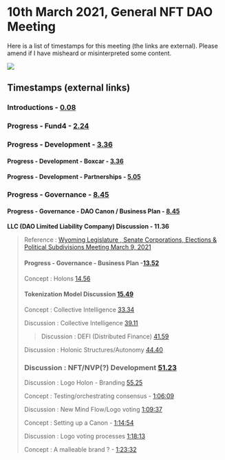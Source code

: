 # 10th March 2021, General NFT DAO Meeting

Here is a list of timestamps for this meeting \(the links are external\). Please amend if I have misheard or misinterpreted some content.

[![](http://img.youtube.com/vi/PuFTQ13-bT0/0.jpg)](http://www.youtube.com/watch?v=PuFTQ13-bT0)

## Timestamps \(external links\)

### Introductions - [0.08](https://youtu.be/PuFTQ13-bT0?t=8)

### Progress - Fund4 - [2.24](https://youtu.be/PuFTQ13-bT0?t=144)

### Progress - Development - [3.36](https://youtu.be/PuFTQ13-bT0?t=216)

#### Progress - Development - Boxcar - [3.36](https://youtu.be/PuFTQ13-bT0?t=216)

#### Progress - Development - Partnerships - [5.05](https://youtu.be/PuFTQ13-bT0?t=305)

### Progress - Governance - [8.45](https://youtu.be/PuFTQ13-bT0?t=525)

#### Progress - Governance - DAO Canon / Business Plan - [8.45](https://youtu.be/PuFTQ13-bT0?t=525)

**LLC \(DAO Limited Liability Company\) Discussion - 11.36**

> Reference : [Wyoming Legislature , Senate Corporations, Elections & Political Subdivisions Meeting March 9, 2021](https://www.youtube.com/watch?v=LCZXADsIbWs)
>
> #### Progress - Governance - Business Plan -[13.52](https://youtu.be/PuFTQ13-bT0?t=832)
>
> Concept : Holons [14.56](https://youtu.be/PuFTQ13-bT0?t=896)
>
> #### Tokenization Model Discussion [15.49](https://youtu.be/PuFTQ13-bT0?t=949)
>
> Concept : Collective Intelligence [33.34](https://youtu.be/PuFTQ13-bT0?t=2014)
>
> Discussion : Collective Intelligence [39.11](https://youtu.be/PuFTQ13-bT0?t=2351)
>
> > Discussion : DEFI \(Distributed Finance\) [41.59](https://youtu.be/PuFTQ13-bT0?t=2519)
>
> Discussion : Holonic Structures/Autonomy [44.40](https://youtu.be/PuFTQ13-bT0?t=2680)
>
> ### Discussion : NFT/NVP\(?\) Development [51.23](https://youtu.be/PuFTQ13-bT0?t=3083)
>
> Discussion : Logo Holon - Branding [55.25](https://youtu.be/PuFTQ13-bT0?t=3325)
>
> Concept : Testing/orchestrating consensus - [1:06:09](https://youtu.be/PuFTQ13-bT0?t=3969)
>
> Discussion : New Mind Flow/Logo voting [1:09:37](https://youtu.be/PuFTQ13-bT0?t=4177)
>
> Concept : Setting up a Canon - [1:14:54](https://youtu.be/PuFTQ13-bT0?t=4494)
>
> Discussion : Logo voting processes [1:18:13](https://youtu.be/PuFTQ13-bT0?t=4693)
>
> Concept : A malleable brand ? - [1:23:32](https://youtu.be/PuFTQ13-bT0?t=5012)


